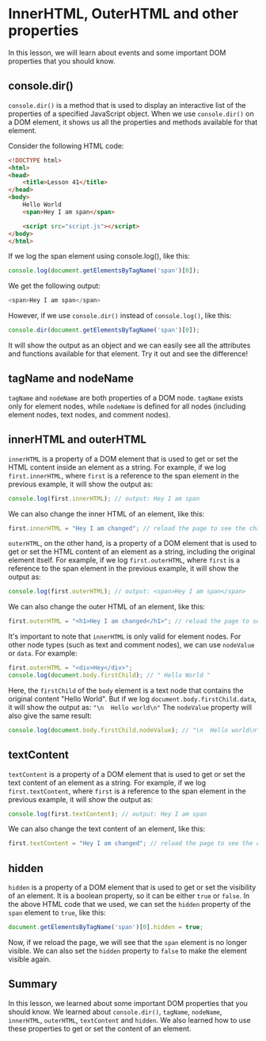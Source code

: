 # InnerHTML, OuterHTML and other properties
In this lesson, we will learn about events and some important DOM properties that you should know.

## console.dir()
`console.dir()` is a method that is used to display an interactive list of the properties of a specified JavaScript object. When we use `console.dir()` on a DOM element, it shows us all the properties and methods available for that element.

Consider the following HTML code:
```html
<!DOCTYPE html>
<html>
<head>
	<title>Lesson 41</title>
</head>
<body>
	Hello World
    <span>Hey I am span</span>

    <script src="script.js"></script>
</body>
</html>
```
If we log the span element using console.log(), like this:
```js
console.log(document.getElementsByTagName('span')[0]);
```
We get the following output:
```js
<span>Hey I am span</span>
```
However, if we use `console.dir()` instead of `console.log()`, like this:
```js
console.dir(document.getElementsByTagName('span')[0]);
```
It will show the output as an object and we can easily see all the attributes and functions available for that element. Try it out and see the difference!

## tagName and nodeName
`tagName` and `nodeName` are both properties of a DOM node. `tagName` exists only for element nodes, while `nodeName` is defined for all nodes (including element nodes, text nodes, and comment nodes).

## innerHTML and outerHTML
`innerHTML` is a property of a DOM element that is used to get or set the HTML content inside an element as a string. For example, if we log `first.innerHTML`, where `first` is a reference to the span element in the previous example, it will show the output as:
```js
console.log(first.innerHTML); // output: Hey I am span
```
We can also change the inner HTML of an element, like this:
```js
first.innerHTML = "Hey I am changed"; // reload the page to see the change
```


`outerHTML`, on the other hand, is a property of a DOM element that is used to get or set the HTML content of an element as a string, including the original element itself. For example, if we log `first.outerHTML`, where `first` is a reference to the span element in the previous example, it will show the output as:
```js
console.log(first.outerHTML); // output: <span>Hey I am span</span>
```
We can also change the outer HTML of an element, like this:
```js
first.outerHTML = "<h1>Hey I am changed</h1>"; // reload the page to see the change
```
It's important to note that `innerHTML` is only valid for element nodes. For other node types (such as text and comment nodes), we can use `nodeValue` or `data`. For example:
```js
first.outerHTML = "<div>Hey</div>";
console.log(document.body.firstChild); // " Hello World "
```
Here, the `firstChild` of the `body` element is a text node that contains the original content "Hello World". But if we log `document.body.firstChild.data`, it will show the output as:
```"\n  Hello world\n"```
The `nodeValue` property will also give the same result:
```js
console.log(document.body.firstChild.nodeValue); // "\n  Hello world\n"
```
## textContent
`textContent` is a property of a DOM element that is used to get or set the text content of an element as a string. For example, if we log `first.textContent`, where `first` is a reference to the span element in the previous example, it will show the output as:
```js
console.log(first.textContent); // output: Hey I am span
```
We can also change the text content of an element, like this:
```js
first.textContent = "Hey I am changed"; // reload the page to see the change
```

## hidden
`hidden` is a property of a DOM element that is used to get or set the visibility of an element. It is a boolean property, so it can be either `true` or `false`. In the above HTML code that we used, we can set the `hidden` property of the `span` element to `true`, like this:
```js
document.getElementsByTagName('span')[0].hidden = true;
```
Now, if we reload the page, we will see that the `span` element is no longer visible. We can also set the `hidden` property to `false` to make the element visible again.

## Summary
In this lesson, we learned about some important DOM properties that you should know. We learned about `console.dir()`, `tagName`, `nodeName`, `innerHTML`, `outerHTML`, `textContent` and `hidden`. We also learned how to use these properties to get or set the content of an element.